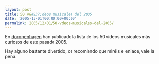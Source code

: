 ```yaml
---
layout: post
title: 50 v&#237;deos musicales del 2005
date: '2005-12-01T00:00:00+00:00'
permalink: 2005/12/01/50-vdeos-musicales-del-2005/
---
```

En <a href="http://docopenhagen.blogspot.com/2005/12/top-50-music-videos-of-2005.html">docopenhagen</a>
han publicado la lista de los 50 v&#237;deos musicales m&#225;s curiosos de este pasado 2005.

Hay alguno bastante divertido, os recomiendo que mir&#233;is el enlace, vale la pena.
